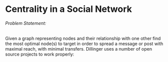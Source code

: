 # Centrality in a Social Network

###### Problem Statement: 
Given a graph representing nodes and their relationship with one other find the most optimal node(s) to target in order to spread a message or post with maximal reach, with minimal transfers.
Dillinger uses a number of open source projects to work properly:

